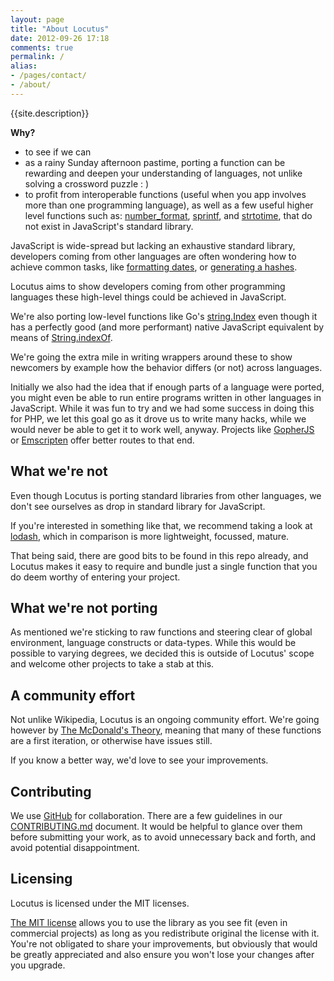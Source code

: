 ```yaml
---
layout: page
title: "About Locutus"
date: 2012-09-26 17:18
comments: true
permalink: /
alias:
- /pages/contact/
- /about/
---
```


{{site.description}}

**Why?**

 - to see if we can
 - as a rainy Sunday afternoon pastime, porting a function can be rewarding and deepen your understanding of languages, not unlike solving a crossword puzzle : )
 - to profit from interoperable functions (useful when you app involves more than one programming language), as well as a few useful higher level functions such as:
[number_format](/php/number_format/),
[sprintf](/php/sprintf/), and
[strtotime](/php/strtotime/),
that do not exist in JavaScript's standard library.

JavaScript is wide-spread but lacking an exhaustive 
standard library, developers coming from other languages are often wondering how
to achieve common tasks, like [formatting dates](/php/strftime/), 
or [generating a hashes](/php/sha1/).

Locutus aims to show developers coming from other programming languages
these high-level things could be achieved in JavaScript. 

We're also porting low-level functions like Go's [string.Index](/golang/strings/Index/)
even though it has a perfectly good (and more performant) native JavaScript equivalent by means of [String.indexOf](https://developer.mozilla.org/en-US/docs/JavaScript/Reference/Global_Objects/String/indexOf).

We're going the extra mile in writing wrappers around these to show newcomers by example how the behavior differs (or not) across languages.

Initially we also had the idea that if enough parts of a language were ported, you might even be able to run entire programs written in other languages in JavaScript. While it was fun to try and we had some success in doing this for PHP, we let this goal go as it drove us to write many hacks, while we would never be able to get it to work well, anyway. Projects like [GopherJS](https://github.com/gopherjs/gopherjs) or [Emscripten](http://kripken.github.io/emscripten-site/) offer better routes to that end.

## What we're not

Even though Locutus is porting standard libraries from other languages, 
we don't see ourselves as drop in standard library for JavaScript. 

If you're interested in something like that, we recommend taking a look at [lodash](https://lodash.com/), which in comparison is more lightweight, focussed, mature. 

That being said, there are good bits to be found in this repo already, and Locutus makes it easy to require and bundle just a single function that you do deem worthy of entering your project.

## What we're not porting

As mentioned we're sticking to raw functions and steering clear of global environment, language constructs or data-types. While this would be possible to varying degrees, we decided this is outside of Locutus' scope and welcome other projects to take a stab at this.

## A community effort

Not unlike Wikipedia, Locutus is an ongoing community effort. We're going however by [The McDonald's Theory](https://medium.com/what-i-learned-building/9216e1c9da7d), meaning that many of these functions are a first iteration, or otherwise have issues still.

If you know a better way, we'd love to see your improvements.

## Contributing

We use [GitHub](http://github.com/kvz/locutus) for collaboration. There are a few guidelines in our [CONTRIBUTING.md](http://github.com/kvz/locutus/CONTRIBUTING.md) document. It would be helpful to glance over them before submitting your work, as to avoid unnecessary back and forth, and avoid potential disappointment.

## Licensing

Locutus is licensed under the MIT licenses.

[The MIT license](https://github.com/kvz/locutus/blob/master/LICENSE) allows you to use the library as you see fit (even in commercial projects) as long as you redistribute original the license with it. You're not obligated to share your improvements, but obviously that would be greatly appreciated and also ensure you won't lose your changes after you upgrade.
